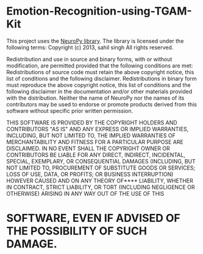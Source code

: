 # Emotion-Recognition-using-TGAM-Kit









This project uses the [NeuroPy library](https://github.com/lihas/NeuroPy). The library is licensed under the following terms:
Copyright (c) 2013, sahil singh
All rights reserved.

Redistribution and use in source and binary forms, with or without modification,
are permitted provided that the following conditions are met:
Redistributions of source code must retain the above copyright notice,
this list of conditions and the following disclaimer.
Redistributions in binary form must reproduce the above copyright notice,
this list of conditions and the following disclaimer in the documentation
and/or other materials provided with the distribution.
Neither the name of NeuroPy nor the names of its contributors
may be used to endorse or promote products derived from this software
without specific prior written permission.

THIS SOFTWARE IS PROVIDED BY THE COPYRIGHT HOLDERS AND CONTRIBUTORS
"AS IS" AND ANY EXPRESS OR IMPLIED WARRANTIES, INCLUDING, BUT NOT
LIMITED TO, THE IMPLIED WARRANTIES OF MERCHANTABILITY AND FITNESS FOR
A PARTICULAR PURPOSE ARE DISCLAIMED. IN NO EVENT SHALL THE COPYRIGHT OWNER OR
CONTRIBUTORS BE LIABLE FOR ANY DIRECT, INDIRECT, INCIDENTAL, SPECIAL,
EXEMPLARY, OR CONSEQUENTIAL DAMAGES (INCLUDING, BUT NOT LIMITED TO,
PROCUREMENT OF SUBSTITUTE GOODS OR SERVICES; LOSS OF USE, DATA, OR
PROFITS; OR BUSINESS INTERRUPTION) HOWEVER CAUSED AND ON ANY THEORY OF****
LIABILITY, WHETHER IN CONTRACT, STRICT LIABILITY, OR TORT (INCLUDING
NEGLIGENCE OR OTHERWISE) ARISING IN ANY WAY OUT OF THE USE OF THIS
# SOFTWARE, EVEN IF ADVISED OF THE POSSIBILITY OF SUCH DAMAGE.
